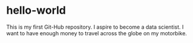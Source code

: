 # hello-world
This is my first Git-Hub repository. 
I aspire to become a data scientist. I want to have enough money to travel across the globe on my motorbike.
